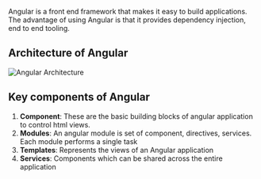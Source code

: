 Angular is a front end framework that makes it easy to build applications. The advantage of using Angular is that it provides dependency injection, end to end tooling.

## Architecture of Angular

![Angular Architecture](https://angular.io/generated/images/guide/architecture/overview2.png)

## Key components of Angular

1. **Component**: These are the basic building blocks of angular application to control html views.
2. **Modules**: An angular module is set of component, directives, services. Each module performs a single task
3. **Templates**: Represents the views of an Angular application
4. **Services**: Components which can be shared across the entire application
